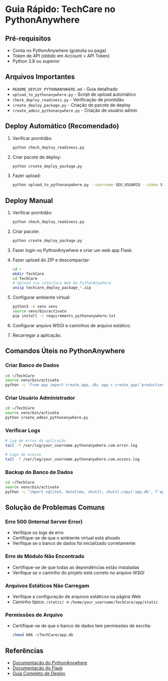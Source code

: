 # Guia Rápido: TechCare no PythonAnywhere

## Pré-requisitos
- Conta no PythonAnywhere (gratuita ou paga)
- Token de API (obtido em Account > API Token)
- Python 3.8 ou superior

## Arquivos Importantes
- `README_DEPLOY_PYTHONANYWHERE.md` - Guia detalhado
- `upload_to_pythonanywhere.py` - Script de upload automático
- `check_deploy_readiness.py` - Verificação de prontidão
- `create_deploy_package.py` - Criação de pacote de deploy
- `create_admin_pythonanywhere.py` - Criação de usuário admin

## Deploy Automático (Recomendado)

1. Verificar prontidão:
   ```bash
   python check_deploy_readiness.py
   ```

2. Criar pacote de deploy:
   ```bash
   python create_deploy_package.py
   ```

3. Fazer upload:
   ```bash
   python upload_to_pythonanywhere.py --username SEU_USUARIO --token SEU_TOKEN_API
   ```

## Deploy Manual

1. Verificar prontidão:
   ```bash
   python check_deploy_readiness.py
   ```

2. Criar pacote:
   ```bash
   python create_deploy_package.py
   ```

3. Fazer login no PythonAnywhere e criar um web app Flask.

4. Fazer upload do ZIP e descompactar:
   ```bash
   cd ~
   mkdir TechCare
   cd TechCare
   # Upload via interface Web do PythonAnywhere
   unzip techcare_deploy_package_*.zip
   ```

5. Configurar ambiente virtual:
   ```bash
   python3 -m venv venv
   source venv/bin/activate
   pip install -r requirements_pythonanywhere.txt
   ```

6. Configurar arquivo WSGI e caminhos de arquivo estático.

7. Recarregar a aplicação.

## Comandos Úteis no PythonAnywhere

### Criar Banco de Dados
```bash
cd ~/TechCare
source venv/bin/activate
python -c "from app import create_app, db; app = create_app('production'); app.app_context().push(); db.create_all()"
```

### Criar Usuário Administrador
```bash
cd ~/TechCare
source venv/bin/activate
python create_admin_pythonanywhere.py
```

### Verificar Logs
```bash
# Log de erros da aplicação
tail -f /var/log/your_username.pythonanywhere.com.error.log

# Logs de acesso
tail -f /var/log/your_username.pythonanywhere.com.access.log
```

### Backup do Banco de Dados
```bash
cd ~/TechCare
source venv/bin/activate
python -c "import sqlite3, datetime, shutil; shutil.copy('app.db', f'app_backup_{datetime.datetime.now().strftime(\"%Y%m%d_%H%M%S\")}.db')"
```

## Solução de Problemas Comuns

### Erro 500 (Internal Server Error)
- Verifique os logs de erro
- Certifique-se de que o ambiente virtual está ativado
- Verifique se o banco de dados foi inicializado corretamente

### Erro de Módulo Não Encontrado
- Certifique-se de que todas as dependências estão instaladas
- Verifique se o caminho do projeto está correto no arquivo WSGI

### Arquivos Estáticos Não Carregam
- Verifique a configuração de arquivos estáticos na página Web
- Caminho típico: `/static/` → `/home/your_username/TechCare/app/static`

### Permissões de Arquivo
- Certifique-se de que o banco de dados tem permissões de escrita:
  ```bash
  chmod 666 ~/TechCare/app.db
  ```

## Referências
- [Documentação do PythonAnywhere](https://help.pythonanywhere.com/)
- [Documentação do Flask](https://flask.palletsprojects.com/)
- [Guia Completo de Deploy](./README_DEPLOY_PYTHONANYWHERE.md) 